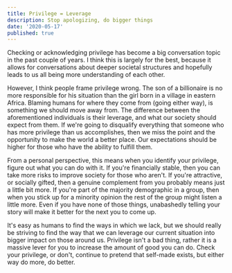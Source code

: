 ```yaml
---
title: Privilege = Leverage
description: Stop apologizing, do bigger things
date: '2020-05-17'
published: true
---
```

Checking or acknowledging privilege has become a big conversation topic in the past couple of years. I think this is largely for the best, because it allows for conversations about deeper societal structures and hopefully leads to us all being more understanding of each other. 

However, I think people frame privilege wrong. The son of a billionaire is no more responsible for his situation than the girl born in a village in eastern Africa. Blaming humans for where they come from (going either way), is something we should move away from. The difference between the aforementioned individuals is their leverage, and what our society should expect from them. If we're going to disqualify everything that someone who has more privilege than us accomplishes, then we miss the point and the opportunity to make the world a better place. Our expectations should be higher for those who have the ability to fulfill them. 

From a personal perspective, this means when you identify your privilege, figure out what you can do with it. If you're financially stable, then you can take more risks to improve society for those who aren't. If you're attractive, or socially gifted, then a genuine complement from you probably means just a little bit more. If you're part of the majority demographic in a group, then when you stick up for a minority opinion the rest of the group might listen a little more. Even if you have none of those things, unabashedly telling your story will make it better for the next you to come up.

It's easy as humans to find the ways in which we lack, but we should really be striving to find the way that we can leverage our current situation into bigger impact on those around us. Privilege isn't a bad thing, rather it is a massive lever for you to increase the amount of good you can do. Check your privilege, or don't, continue to pretend that self-made exists, but either way do more, do better.